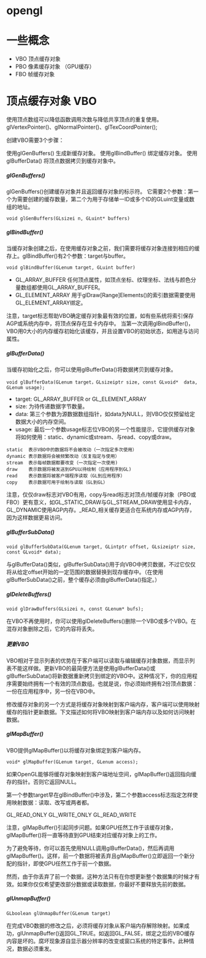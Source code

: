 # opengl

# 一些概念
* VBO 顶点缓存对象
* PBO 像素缓存对象 （GPU缓存）
* FBO 帧缓存对象

# 顶点缓存对象 VBO
使用顶点数组可以降低函数调用次数与降低共享顶点的重复使用。
glVertexPointer()、glNormalPointer()、glTexCoordPointer();

创建VBO需要3个步骤：

使用glGenBuffers() 生成新缓存对象。
使用glBindBuffer() 绑定缓存对象。
使用glBufferData() 将顶点数据拷贝到缓存对象中。

##### glGenBuffers()
glGenBuffers()创建缓存对象并且返回缓存对象的标示符。
它需要2个参数：第一个为需要创建的缓存数量，第二个为用于存储单一ID或多个ID的GLuint变量或数组的地址。

```
void glGenBuffers(GLsizei n, GLuint* buffers)
```

##### glBindBuffer()

当缓存对象创建之后，在使用缓存对象之前，我们需要将缓存对象连接到相应的缓存上。glBindBuffer()有2个参数：target与buffer。
```
void glBindBuffer(GLenum target, GLuint buffer)
```
* GL_ARRAY_BUFFER
任何顶点属性，如顶点坐标、纹理坐标、法线与颜色分量数组都使用GL_ARRAY_BUFFER。
* GL_ELEMENT_ARRAY
用于glDraw[Range]Elements()的索引数据需要使用GL_ELEMENT_ARRAY绑定。

注意，target标志帮助VBO确定缓存对象最有效的位置，如有些系统将索引保存AGP或系统内存中，将顶点保存在显卡内存中。
当第一次调用glBindBuffer()，VBO用0大小的内存缓存初始化该缓存，并且设置VBO的初始状态，如用途与访问属性。

##### glBufferData()
当缓存初始化之后，你可以使用glBufferData()将数据拷贝到缓存对象。

```
void glBufferData(GLenum target，GLsizeiptr size, const GLvoid*  data, GLenum usage);
```
* target: GL_ARRAY_BUFFER or GL_ELEMENT_ARRAY
* size: 为待传递数据字节数量。
* data: 第三个参数为源数据数组指针，如data为NULL，则VBO仅仅预留给定数据大小的内存空间。
* usage: 最后一个参数usage标志位VBO的另一个性能提示，它提供缓存对象将如何使用：static、dynamic或stream、与read、copy或draw。

```
static  表示VBO中的数据将不会被改动（一次指定多次使用）
dynamic 表示数据将会被频繁改动（反复指定与使用）
stream  表示每帧数据都要改变（一次指定一次使用)
draw    表示数据将被发送到GPU以待绘制（应用程序到GL)
read    表示数据将被客户端程序读取（GL到应用程序）
copy    表示数据可用于绘制与读取（GL到GL）
```
注意，仅仅draw标志对VBO有用，copy与read标志对顶点/帧缓存对象（PBO或FBO）更有意义，如GL_STATIC_DRAW与GL_STREAM_DRAW使用显卡内存，GL_DYNAMIC使用AGP内存。_READ_相关缓存更适合在系统内存或AGP内存，因为这样数据更易访问。

##### glBufferSubData()
```
void glBufferSubData(GLenum target, GLintptr offset, GLsizeiptr size, const GLvoid* data);
```
与glBufferData()类似，glBufferSubData()用于向VBO中拷贝数据，不过它仅仅将从给定offset开始的一定范围的数据替换到现存缓存中。（在使用glBufferSubData()之前，整个缓存必须由glBufferData()指定。）

##### glDeleteBuffers()
```
void glDrawBuffers(GLsizei n, const GLenum* bufs);
```
在VBO不再使用时，你可以使用glDeleteBuffers()删除一个VBO或多个VBO。在混存对象删除之后，它的内容将丢失。

##### 更新VBO
VBO相对于显示列表的优势在于客户端可以读取与编辑缓存对象数据，而显示列表不能这样做。更新VBO的最简便方法是使用glBufferData()或glBufferSubData()将新数据重新拷贝到绑定的VBO中。这种情况下，你的应用程序需要始终拥有一个有效的顶点数组。也就是说，你必须始终拥有2份顶点数据：一份在应用程序中，另一份在VBO中。

修改缓存对象的另一个方式是将缓存对象映射到客户端内存，客户端可以使用映射缓存的指针更新数据。下文描述如何将VBO映射到客户端内存以及如何访问映射数据。

##### glMapBuffer()

VBO提供glMapBuffer()以将缓存对象绑定到客户端内存。
```
void* glMapBuffer(GLenum target, GLenum access);
```
如果OpenGL能够将缓存对象映射到客户端地址空间，glMapBuffer()返回指向缓存的指针。否则它返回NULL。

第一个参数target早在glBindBuffer()中涉及，第二个参数access标志指定怎样使用映射数据：读取、改写或两者都。

GL_READ_ONLY
GL_WRITE_ONLY
GL_READ_WRITE

注意，glMapBuffer()引起同步问题。如果GPU任然工作于该缓存对象，glMapBuffer()将一直等待直到GPU结束对应缓存对象上的工作。

为了避免等待，你可以首先使用NULL调用glBufferData()，然后再调用glMapBuffer()。这样，前一个数据将被丢弃且glMapBuffer()立即返回一个新分配的指针，即使GPU任然工作于前一个数据。

然而，由于你丢弃了前一个数据，这种方法只有在你想更新整个数据集的时候才有效。如果你仅仅希望更改部分数据或读取数据，你最好不要释放先前的数据。

##### glUnmapBuffer()
```
GLboolean glUnmapBuffer(GLenum target)
```
在完成VBO数据的修改之后，必须将缓存对象从客户端内存解除映射。如果成功，glUnmapBuffer()返回GL_TRUE。如返回GL_FALSE，绑定之后的VBO缓存内容是坏的。腐坏现象源自显示器分辨率的改变或窗口系统的特定事件。此种情况，数据必须重发。